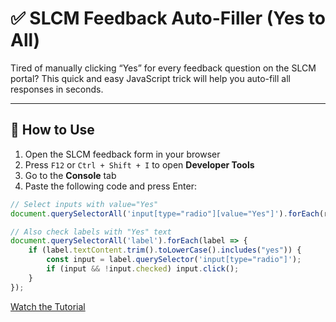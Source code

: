 # ✅ SLCM Feedback Auto-Filler (Yes to All)

Tired of manually clicking “Yes” for every feedback question on the SLCM portal? This quick and easy JavaScript trick will help you auto-fill all responses in seconds.

---

## 🚀 How to Use

1. Open the SLCM feedback form in your browser
2. Press `F12` or `Ctrl + Shift + I` to open **Developer Tools**
3. Go to the **Console** tab
4. Paste the following code and press Enter:

```javascript
// Select inputs with value="Yes"
document.querySelectorAll('input[type="radio"][value="Yes"]').forEach(r => r.click());

// Also check labels with "Yes" text
document.querySelectorAll('label').forEach(label => {
    if (label.textContent.trim().toLowerCase().includes("yes")) {
        const input = label.querySelector('input[type="radio"]');
        if (input && !input.checked) input.click();
    }
});
```
[Watch the Tutorial](https://www.youtube.com/watch?v=dQw4w9WgXcQ)
